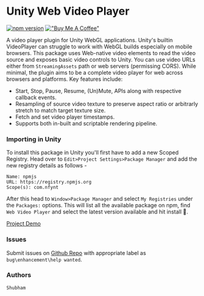 # Unity Web Video Player

[![npm version](https://badge.fury.io/js/com.nfynt.wvp.svg)](https://badge.fury.io/js/com.nfynt.wvp)
[!["Buy Me A Coffee"](https://www.buymeacoffee.com/assets/img/custom_images/orange_img.png)](https://www.buymeacoffee.com/nfynt)

A video player plugin for Unity WebGL applications. Unity's builtin VideoPlayer can struggle to work with WebGL builds especially on mobile browsers. This package uses Web-native video elements to read the video source and exposes basic video controls to Unity.
You can use video URLs either from `StreamingAssets` path or web servers (permissing CORS). While minimal, the plugin aims to be a complete video player for web across browsers and platforms. Key features include:
- Start, Stop, Pause, Resume, (Un)Mute, APIs along with respective callback events.
- Resampling of source video texture to preserve aspect ratio or arbitrarly stretch to match target texture size.
- Fetch and set video player timestamps.
- Supports both in-built and scriptable rendering pipeline. 


### Importing in Unity

To install this package in Unity you'll first have to add a new Scoped Registry. Head over to `Edit>Project Settings>Package Manager` and add the new registry details as follows - 
```
Name: npmjs
URL: https://registry.npmjs.org
Scope(s): com.nfynt
```

After this head to `Window>Package Manager` and select `My Registries` under the `Packages:` options. This will list all the available package on npm, find `Web Video Player` and select the latest version available and hit install 🚀.

<u>[Project Demo](https://nfynt.github.io/com.nfynt.wvp/)</u>

### Issues
Submit issues on [Github Repo](https://github.com/nfynt/com.nfynt.wvp/issues) with appropriate label as `bug\enhancement\help wanted`.

### Authors
```
Shubham
```